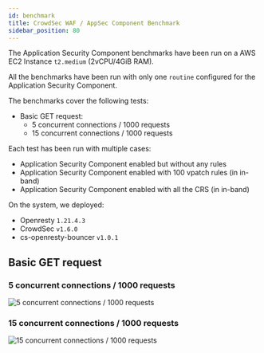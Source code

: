 ```yaml
---
id: benchmark
title: CrowdSec WAF / AppSec Component Benchmark
sidebar_position: 80
---
```


<!--

 - benchmark as previously done by KKA

 - naked
 - with a few vpatch rules
 - with full CRS
 - ?!

-->

The Application Security Component benchmarks have been run on a AWS EC2 Instance `t2.medium` (2vCPU/4GiB RAM).

All the benchmarks have been run with only one `routine` configured for the Application Security Component.

The benchmarks cover the following tests:

- Basic GET request:
  - 5 concurrent connections / 1000 requests
  - 15 concurrent connections / 1000 requests

<!--- POST request (50Ko body):
  - 5 concurrent connections / 1000 requests
  - 15 concurrent connections / 1000 requests
-->

Each test has been run with multiple cases:

- Application Security Component enabled but without any rules
- Application Security Component enabled with 100 vpatch rules (in in-band)
- Application Security Component enabled with all the CRS (in in-band)

On the system, we deployed:

- Openresty `1.21.4.3`
- CrowdSec `v1.6.0`
- cs-openresty-bouncer `v1.0.1`

## Basic GET request

### 5 concurrent connections / 1000 requests

![5 concurrent connections / 1000 requests](/img/appsec/bench/basic_get_appsec_one_routine_5_1000.png)

### 15 concurrent connections / 1000 requests

![15 concurrent connections / 1000 requests](/img/appsec/bench/basic_get_appsec_one_routine_15_1000.png)

<!--
## POST request (50Ko body)

### 5 concurrent connections / 1000 requests

![5 concurrent connections / 1000 requests](/img/appsec/bench/big_post_appsec_one_routine_5_1000.png)

### 15 concurrent connections / 1000 requests

![15 concurrent connections / 1000 requests](/img/appsec/bench/big_post_appsec_one_routine_15_1000.png)
-->
